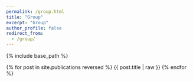 ```yaml
---
permalink: /group.html
title: "Group"
excerpt: "Group"
author_profile: false
redirect_from: 
  - /group/
---
```


{% include base_path %}

{% for post in site.publications reversed %}
  {{ post.title | raw }}
{% endfor %}
